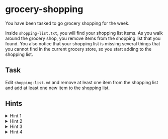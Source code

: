 # grocery-shopping

You have been tasked to go grocery shopping for the week.

Inside `shopping-list.txt`, you will find your shopping list items. As you walk around the grocery shop, you remove items from the shopping list that you found. You also notice that your shopping list is missing several things that you cannot find in the current grocery store, so you start adding to the shopping list.

## Task

Edit `shopping-list.md` and remove at least one item from the shopping list and add at least one new item to the shopping list.

## Hints

<details>

<summary>Hint 1</summary>

Have you removed at least one item from the shopping list?

</details>

<details>

<summary>Hint 2</summary>

Have you added at least one (new) item to the shopping list? This item must not have been in the original shopping list.

</details>

<details>

<summary>Hint 3</summary>

Not seeing your changes? Are you sure you have run `git add shopping-list.txt` and run `bash submit.sh`?

</details>

<details>

<summary>Hint 4</summary>

Try to change the file to:

```md
- Apples
- Pears
```

</details>

